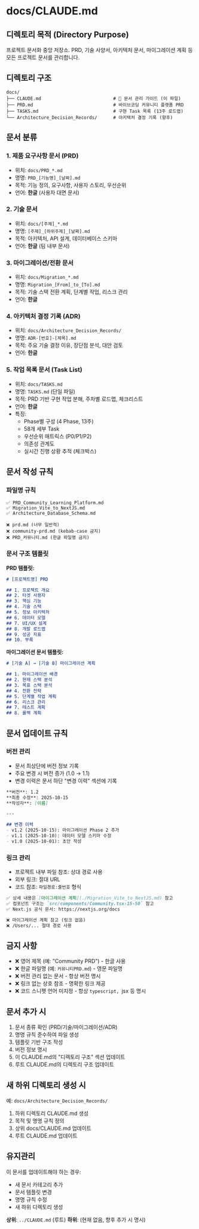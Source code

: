 # docs/CLAUDE.md

## 디렉토리 목적 (Directory Purpose)

프로젝트 문서화 중앙 저장소. PRD, 기술 사양서, 아키텍처 문서, 마이그레이션 계획 등 모든 프로젝트 문서를 관리합니다.

## 디렉토리 구조

```
docs/
├── CLAUDE.md                           # 📘 문서 관리 가이드 (이 파일)
├── PRD.md                              # 바이브코딩 커뮤니티 플랫폼 PRD
├── TASKS.md                            # 구현 Task 목록 (13주 로드맵)
└── Architecture_Decision_Records/      # 아키텍처 결정 기록 (향후)
```

## 문서 분류

### 1. 제품 요구사항 문서 (PRD)
- 위치: `docs/PRD_*.md`
- 명명: `PRD_[기능명]_[날짜].md`
- 목적: 기능 정의, 요구사항, 사용자 스토리, 우선순위
- 언어: **한글** (사용자 대면 문서)

### 2. 기술 문서
- 위치: `docs/[주제]_*.md`
- 명명: `[주제]_[하위주제]_[날짜].md`
- 목적: 아키텍처, API 설계, 데이터베이스 스키마
- 언어: **한글** (팀 내부 문서)

### 3. 마이그레이션/전환 문서
- 위치: `docs/Migration_*.md`
- 명명: `Migration_[From]_to_[To].md`
- 목적: 기술 스택 전환 계획, 단계별 작업, 리스크 관리
- 언어: **한글**

### 4. 아키텍처 결정 기록 (ADR)
- 위치: `docs/Architecture_Decision_Records/`
- 명명: `ADR-[번호]-[제목].md`
- 목적: 주요 기술 결정 이유, 장단점 분석, 대안 검토
- 언어: **한글**

### 5. 작업 목록 문서 (Task List)
- 위치: `docs/TASKS.md`
- 명명: `TASKS.md` (단일 파일)
- 목적: PRD 기반 구현 작업 분해, 주차별 로드맵, 체크리스트
- 언어: **한글**
- 특징:
  - Phase별 구성 (4 Phase, 13주)
  - 58개 세부 Task
  - 우선순위 매트릭스 (P0/P1/P2)
  - 의존성 관계도
  - 실시간 진행 상황 추적 (체크박스)

## 문서 작성 규칙

### 파일명 규칙
```
✅ PRD_Community_Learning_Platform.md
✅ Migration_Vite_to_NextJS.md
✅ Architecture_Database_Schema.md

❌ prd.md (너무 일반적)
❌ community-prd.md (kebab-case 금지)
❌ PRD_커뮤니티.md (한글 파일명 금지)
```

### 문서 구조 템플릿

**PRD 템플릿:**
```markdown
# [프로젝트명] PRD

## 1. 프로젝트 개요
## 2. 타겟 사용자
## 3. 핵심 기능
## 4. 기술 스택
## 5. 정보 아키텍처
## 6. 데이터 모델
## 7. UI/UX 설계
## 8. 개발 로드맵
## 9. 성공 지표
## 10. 부록
```

**마이그레이션 문서 템플릿:**
```markdown
# [기술 A] → [기술 B] 마이그레이션 계획

## 1. 마이그레이션 배경
## 2. 현재 스택 분석
## 3. 목표 스택 분석
## 4. 전환 전략
## 5. 단계별 작업 계획
## 6. 리스크 관리
## 7. 테스트 계획
## 8. 롤백 계획
```

## 문서 업데이트 규칙

### 버전 관리
- 문서 최상단에 버전 정보 기록
- 주요 변경 시 버전 증가 (1.0 → 1.1)
- 변경 이력은 문서 하단 "변경 이력" 섹션에 기록

```markdown
**버전**: 1.2
**최종 수정**: 2025-10-15
**작성자**: [이름]

---

## 변경 이력
- v1.2 (2025-10-15): 마이그레이션 Phase 2 추가
- v1.1 (2025-10-10): 데이터 모델 스키마 수정
- v1.0 (2025-10-01): 초안 작성
```

### 링크 관리
- 프로젝트 내부 파일 참조: 상대 경로 사용
- 외부 링크: 절대 URL
- 코드 참조: `파일경로:줄번호` 형식

```markdown
✅ 상세 내용은 [마이그레이션 계획](./Migration_Vite_to_NextJS.md) 참고
✅ 컴포넌트 구조는 `src/components/Community.tsx:15-50` 참고
✅ Next.js 공식 문서: https://nextjs.org/docs

❌ 마이그레이션 계획 참고 (링크 없음)
❌ /Users/... 절대 경로 사용
```

## 금지 사항

- ❌ 영어 제목 (예: "Community PRD") - 한글 사용
- ❌ 한글 파일명 (예: `커뮤니티PRD.md`) - 영문 파일명
- ❌ 버전 관리 없는 문서 - 항상 버전 명시
- ❌ 링크 없는 상호 참조 - 명확한 링크 제공
- ❌ 코드 스니펫 언어 미지정 - 항상 ```typescript, ```jsx 등 명시

## 문서 추가 시

1. 문서 종류 확인 (PRD/기술/마이그레이션/ADR)
2. 명명 규칙 준수하여 파일 생성
3. 템플릿 기반 구조 작성
4. 버전 정보 명시
5. 이 CLAUDE.md의 "디렉토리 구조" 섹션 업데이트
6. 루트 CLAUDE.md의 디렉토리 구조 업데이트

## 새 하위 디렉토리 생성 시

예: `docs/Architecture_Decision_Records/`

1. 하위 디렉토리 CLAUDE.md 생성
2. 목적 및 명명 규칙 정의
3. 상위 docs/CLAUDE.md 업데이트
4. 루트 CLAUDE.md 업데이트

## 유지관리

이 문서를 업데이트해야 하는 경우:
- 새 문서 카테고리 추가
- 문서 템플릿 변경
- 명명 규칙 수정
- 새 하위 디렉토리 생성

**상위**: `../CLAUDE.md` (루트)
**하위**: (현재 없음, 향후 추가 시 명시)

